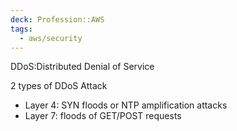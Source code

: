 ```yaml
---
deck: Profession::AWS
tags:
  - aws/security
---
```

DDoS:Distributed Denial of Service

2 types of DDoS Attack
- Layer 4: SYN floods or NTP amplification attacks
- Layer 7: floods of GET/POST requests